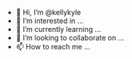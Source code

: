 - 👋 Hi, I’m @kellykyle
- 👀 I’m interested in ...
- 🌱 I’m currently learning ...
- 💞️ I’m looking to collaborate on ...
- 📫 How to reach me ...

<!---
kellykyle/kellykyle is a ✨ special ✨ repository because its `README.md` (this file) appears on your GitHub profile.
You can click the Preview link to take a look at your changes.
--->
